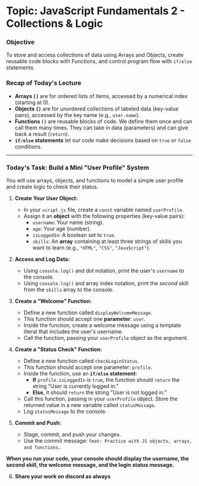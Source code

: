 # Topic: JavaScript Fundamentals 2 - Collections & Logic

### **Objective**
To store and access collections of data using Arrays and Objects, create reusable code blocks with Functions, and control program flow with `if/else` statements.

### **Recap of Today's Lecture**
*   **Arrays `[]`** are for ordered lists of items, accessed by a numerical index (starting at 0).
*   **Objects `{}`** are for unordered collections of labeled data (key-value pairs), accessed by the key name (e.g., `user.name`).
*   **Functions `()`** are reusable blocks of code. We define them once and can call them many times. They can take in data (parameters) and can give back a result (`return`).
*   **`if/else` statements** let our code make decisions based on `true` or `false` conditions.

---

### **Today's Task: Build a Mini "User Profile" System**

You will use arrays, objects, and functions to model a simple user profile and create logic to check their status.

1.  **Create Your User Object:**
    *   In your `script.js` file, create a `const` variable named `userProfile`.
    *   Assign it an **object** with the following properties (key-value pairs):
        *   `username`: Your name (string).
        *   `age`: Your age (number).
        *   `isLoggedIn`: A boolean set to `true`.
        *   `skills`: An **array** containing at least three strings of skills you want to learn (e.g., `"HTML"`, `"CSS"`, `"JavaScript"`).

2.  **Access and Log Data:**
    *   Using `console.log()` and dot notation, print the user's `username` to the console.
    *   Using `console.log()` and array index notation, print the *second* skill from the `skills` array to the console.

3.  **Create a "Welcome" Function:**
    *   Define a new function called `displayWelcomeMessage`.
    *   This function should accept one **parameter**: `user`.
    *   Inside the function, create a welcome message using a template literal that includes the user's username.
    *   Call the function, passing your `userProfile` object as the argument.

4.  **Create a "Status Check" Function:**
    *   Define a new function called `checkLoginStatus`.
    *   This function should accept one parameter: `profile`.
    *   Inside the function, use an **`if/else` statement**:
        *   **If** `profile.isLoggedIn` is `true`, the function should `return` the string "User is currently logged in."
        *   **Else**, it should `return` the string "User is not logged in."
    *   Call this function, passing in your `userProfile` object. Store the returned value in a new variable called `statusMessage`.
    *   Log `statusMessage` to the console.

5.  **Commit and Push:**
    *   Stage, commit, and push your changes.
    *   Use the commit message: `feat: Practice with JS objects, arrays, and functions`.

**When you run your code, your console should display the username, the second skill, the welcome message, and the login status message.**

6.  **Share your work on discord as always**
    